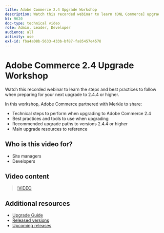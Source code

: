 ```yaml
---
title: Adobe Commerce 2.4 Upgrade Workshop
description: Watch this recorded webinar to learn !DNL Commerce] upgrade steps and best practices for 2.4.4 or higher.
kt: 9620
doc-type: technical video
role: Admin, Leader, Developer
audience: all
activity: use
exl-id: fba4a08b-5633-433b-bf87-fa85457e4578
---
```

# Adobe Commerce 2.4 Upgrade Workshop

Watch this recorded webinar to learn the steps and best practices to follow when preparing for your next upgrade to 2.4.4 or higher.

In this workshop, Adobe Commerce partnered with Merkle to share:

- Technical steps to perform when upgrading to Adobe Commerce 2.4
- Best practices and tools to use when upgrading
- Recommended upgrade paths to versions 2.4.4 or higher
- Main upgrade resources to reference

## Who is this video for?

- Site managers
- Developers

## Video content

>[!VIDEO](https://video.tv.adobe.com/v/340038?quality=12&learn=on)

## Additional resources

- [Upgrade Guide](https://experienceleague.adobe.com/docs/commerce-operations/upgrade-guide/overview.html)
- [Released versions](https://devdocs.magento.com/release/released-versions.html)
- [Upcoming releases](https://devdocs.magento.com/release/)
